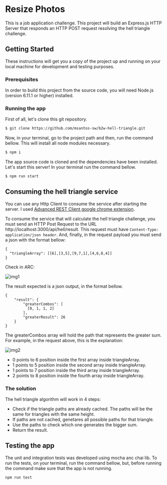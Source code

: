 # Resize Photos
This is a job application challenge. This project will build an Express.js HTTP Server that responds an HTTP POST request resolving the hell triangle challenge.

## Getting Started
These instructions will get you a copy of the project up and running on your local machine for development and testing purposes.

### Prerequisites
In order to build this project from the source code, you will need Node.js (version 6.11.1 or higher) installed.

### Running the app

First of all, let's clone this git repository.
```bash
$ git clone https://github.com/msantos-sw/b2w-hell-triangle.git
```

Now, in your terminal, go to the project path and then, run the command bellow. This will install all node modules necessary.
```bash
$ npm i
```

The app source code is cloned and the dependencies have been installed. Let's start this server! In your terminal run the command bellow.
```bash
$ npm run start
```

## Consuming the hell triangle service
You can use any Http Client to consume the service after starting the server. I used [Advanced REST Client google chrome extension](https://chrome.google.com/webstore/detail/advanced-rest-client/hgmloofddffdnphfgcellkdfbfbjeloo).

To consume the service that will calculate the hell triangle challenge, you must send an HTTP Post Request to the URL http://localhost:3000/api/hell/result. This request must have `Content-Type: application/json header`. And, finally, in the request payload you must send a json with the format bellow:
```
{
  "triangleArray": [[6],[3,5],[9,7,1],[4,6,8,4]]
}    
```

Check in ARC:

![img1](https://user-images.githubusercontent.com/23347207/29242778-6202f038-7f69-11e7-9332-2a6eac87a6e5.png)

The result expected is a json output, in the format bellow.
```
{
    "result": {
        "greaterCombos": [
          [0, 1, 1, 2]
        ],
        "greaterResult": 26
    }
}
```

The greaterCombos array will hold the path that represents the greater sum. For example, in the request above, this is the explanation:

![img2](https://user-images.githubusercontent.com/23347207/29243278-559f38da-7f71-11e7-8639-660e97feed65.png)

  * 0 points to 6 position inside the first array inside triangleArray.
  * 1 points to 5 position inside the second array inside triangleArray.
  * 1 points to 7 position inside the third array inside triangleArray.
  * 2 points to 8 position inside the fourth array inside triangleArray.

### The solution
The hell triangle algorithm will work in 4 steps:
  * Check if the triangle paths are already cached. The paths will be the same for triangles with the same height.
  * If paths are not cached, genetares all possible paths for that triangle. 
  * Use the paths to check which one generates the bigger sum.
  * Return the result.

## Testing the app
The unit and integration tests was developed using mocha anc chai lib. To run the tests, on your terminal, run the command bellow, but, before running the command make sure that the app is not running.
```
npm run test
```
